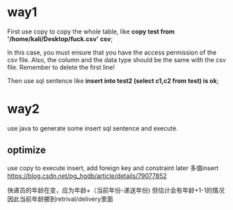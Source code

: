 # way1
First use copy to copy the whole table, like **copy test from '/home/kali/Desktop/fuck.csv' csv**;

In this case, you must ensure that you have the access permission of the csv file.
Also, the column and the data type should be the same with the csv file.
Remember to delete the first line!

Then use sql sentence like **insert into test2 (select c1,c2 from test) is ok**;

# way2
use java to generate some insert sql sentence and execute.

## optimize 
use copy to execute insert,
add foreign key and constraint later
多值insert
https://blog.csdn.net/pg_hgdb/article/details/79077852

快递员的年龄在变，应为年龄+（当前年份-递送年份) 但估计会有年龄+1-1的情况
因此当前年龄挪到retrival/delivery里面

